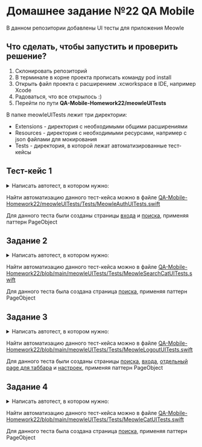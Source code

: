 # Домашнее задание №22 QA Mobile

В данном репозитории добавлены UI тесты для приложения Meowle

## Что сделать, чтобы запустить и проверить решение?

1. Склонировать репозиторий
2. В терминале в корне проекта прописать команду pod install
3. Открыть файл проекта с расширением .xcworkspace в IDE, например Xcode
4. Радоваться, что все открылось :)
5. Перейти по пути <b>QA-Mobile-Homework22/meowleUITests</b>

В папке meowleUITests лежит три директории:

- Extensions - директория с необходимыми общими расширениями
- Resources - директория с необходимыми ресурсами, например с json файлами для мокирования
- Tests - директория, в которой лежат автоматизированные тест-кейсы

## Тест-кейс 1

<details>
  <summary>Написать автотест, в котором нужно:</summary>
  
  1) открыть приложение;
  
  2) отключить автоматическую авторизацию, выставив параметры метода "openApp" как "isAuthorised: false";
  
  3) тапнуть по полю "Введите своё имя";
  
  4) ввести имя "Александр" (или любое другое имя на свой вкус);
  
  5) нажать на кнопку "Войти";
  
  6) убедиться, что открылась главная страница приложения.
</details>

Найти автоматизацию данного тест-кейса можно в файле [QA-Mobile-Homework22/meowleUITests/Tests/MeowleAuthUITests.swift](https://github.com/XxtEri/QA-Mobile-Homework22/blob/main/meowleUITests/Tests/MeowleAuthUITests.swift)

Для данного теста были созданы страницы [входа](https://github.com/XxtEri/QA-Mobile-Homework22/blob/main/meowleUITests/Tests/PageObjects/MeowleAuthPage.swift) и [поиска](https://github.com/XxtEri/QA-Mobile-Homework22/blob/main/meowleUITests/Tests/PageObjects/MeowleSearchCatPage.swift), применяя паттерн PageObject

## Задание 2

<details>
  <summary>Написать автотест, в котором нужно:</summary>
  
  1) открыть приложение;

  2) авторизоваться в приложении;
  
  3) тапнуть по кнопке "Все имена";
  
  4) при тапе на кнопку "Все имена" замокать список котиков, удалив из списка все имена, оставив в списке только три котика: "Кот №1", "Кот №2", "Кот №3".
  
  5) проверить, что после тапа по кнопке "Все имена" открылся экран со списком замоканных котиков "Кот №1", "Кот №2", "Кот №3".
</details>

Найти автоматизацию данного тест-кейса можно в файле [QA-Mobile-Homework22/blob/main/meowleUITests/Tests/MeowleSearchCatUITests.swift](https://github.com/XxtEri/QA-Mobile-Homework22/blob/main/meowleUITests/Tests/MeowleSearchCatUITests.swift)

Для данного теста была создана страница [поиска](https://github.com/XxtEri/QA-Mobile-Homework22/blob/main/meowleUITests/Tests/PageObjects/MeowleSearchCatPage.swift), применяя паттерн PageObject

## Задание 3

<details>
  <summary>Написать автотест, в котором нужно:</summary>
  
  1) открыть приложение;

  2) убедиться, что мы попали на "Гланвую" страницу;
  
  3) перейти во вкладку "Настройки";
  
  3) убедиться, что вкладка "Настройки" открыта;
  
  3) прописать accessibilityIdentifyer кнопке "Выйти из аккаунта";
  
  4) тапнуть по кнопке "Выйти из аккаунта", используя в методе тапа accessibilityIdentifyer назначенный данной кнопке на прошлом шаге;
  
  5) убедиться, что произошёл разлогин из приложения.
</details>

Найти автоматизацию данного тест-кейса можно в файле [QA-Mobile-Homework22/blob/main/meowleUITests/Tests/MeowleLogoutUITests.swift](https://github.com/XxtEri/QA-Mobile-Homework22/blob/main/meowleUITests/Tests/MeowleLogoutUITests.swift)

Для данного теста были созданы страницы [поиска](https://github.com/XxtEri/QA-Mobile-Homework22/blob/main/meowleUITests/Tests/PageObjects/MeowleSearchCatPage.swift), [входа](https://github.com/XxtEri/QA-Mobile-Homework22/blob/main/meowleUITests/Tests/PageObjects/MeowleAuthPage.swift), [отдельный page для таббара](https://github.com/XxtEri/QA-Mobile-Homework22/blob/main/meowleUITests/Tests/PageObjects/MeowleTabBarPage.swift) и [настроек](https://github.com/XxtEri/QA-Mobile-Homework22/blob/main/meowleUITests/Tests/PageObjects/MeowleSettingsPage.swift), применяя паттерн PageObject

## Задание 4

<details>
  <summary>Написать автотест, в котором нужно:</summary>
  
  1) открыть приложение;
  
  2) убедиться, что мы попали на "Гланвую" страницу;
  
  3) тапунть по поисковому полю;
  
  4) ввести в поле "Введите имя котика" имя "Батон";
  
  5) тапнуть по кнопке "Поиск";
  
  6) убедиться, что в поисковой выдаче отобразился кот "Батон";
  
  7) тапнуть по котику "Батон" в поисковой выдаче;
  
  8) в открывшейся карточке котика "Батон" в правом верхнем углу нажать лайк;
  
  9) проверить, что лайков стало на один больше (было 5, а стало 6).
</details>

Найти автоматизацию данного тест-кейса можно в файле [QA-Mobile-Homework22/blob/main/meowleUITests/Tests/MeowleCatUITests.swift](https://github.com/XxtEri/QA-Mobile-Homework22/blob/main/meowleUITests/Tests/MeowleCatUITests.swift)

Для данного теста была создана страница [поиска](https://github.com/XxtEri/QA-Mobile-Homework22/blob/main/meowleUITests/Tests/PageObjects/MeowleSearchCatPage.swift), применяя паттерн PageObject
